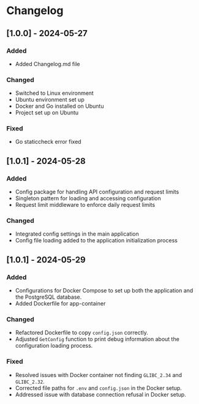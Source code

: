 # Changelog

## [1.0.0] - 2024-05-27
### Added
- Added Changelog.md file

### Changed
- Switched to Linux environment
- Ubuntu environment set up
- Docker and Go installed on Ubuntu
- Project set up on Ubuntu

### Fixed
- Go staticcheck error fixed



## [1.0.1] - 2024-05-28
### Added
- Config package for handling API configuration and request limits
- Singleton pattern for loading and accessing configuration
- Request limit middleware to enforce daily request limits

### Changed
- Integrated config settings in the main application
- Config file loading added to the application initialization process



## [1.0.1] - 2024-05-29
### Added
- Configurations for Docker Compose to set up both the application and the PostgreSQL database.
- Added Dockerfile for app-container

### Changed
- Refactored Dockerfile to copy `config.json` correctly.
- Adjusted `GetConfig` function to print debug information about the configuration loading process.

### Fixed
- Resolved issues with Docker container not finding `GLIBC_2.34` and `GLIBC_2.32`.
- Corrected file paths for `.env` and `config.json` in the Docker setup.
- Addressed issue with database connection refusal in Docker setup.



